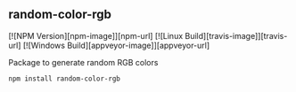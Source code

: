 ## random-color-rgb

[![NPM Version][npm-image]][npm-url]
[![Linux Build][travis-image]][travis-url]
[![Windows Build][appveyor-image]][appveyor-url]

Package to generate random RGB colors

```shell
npm install random-color-rgb
```
